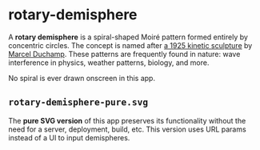 # rotary-demisphere

A **rotary demisphere** is a spiral-shaped Moiré pattern formed entirely by concentric circles. The concept is named after [a 1925 kinetic sculpture](https://www.moma.org/collection/works/81432) by [Marcel Duchamp](https://en.wikipedia.org/wiki/Marcel_Duchamp). These patterns are frequently found in nature: wave interference in physics, weather patterns, biology, and more.

No spiral is ever drawn onscreen in this app.

## `rotary-demisphere-pure.svg`

The **pure SVG version** of this app preserves its functionality without the need for a server, deployment, build, etc. This version uses URL params instead of a UI to input demispheres.
